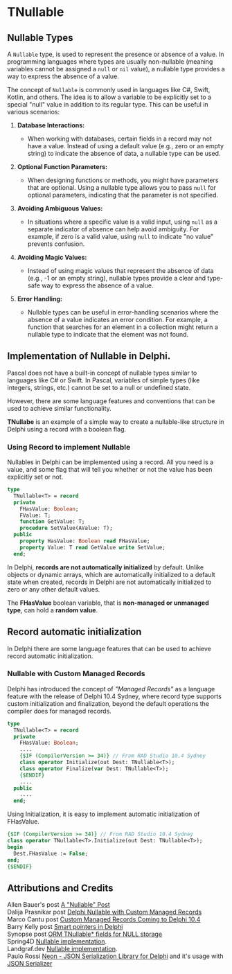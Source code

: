 # TNullable





## Nullable Types

A `Nullable` type, is used to represent the presence or absence of a value. In programming languages where types are usually non-nullable (meaning variables cannot be assigned a `null` or `nil` value), a nullable type provides a way to express the absence of a value.

The concept of `Nullable` is commonly used in languages like C#, Swift, Kotlin, and others. The idea is to allow a variable to be explicitly set to a special "null" value in addition to its regular type. This can be useful in various scenarios:

1. **Database Interactions:**
   - When working with databases, certain fields in a record may not have a value. Instead of using a default value (e.g., zero or an empty string) to indicate the absence of data, a nullable type can be used.

2. **Optional Function Parameters:**
   - When designing functions or methods, you might have parameters that are optional. Using a nullable type allows you to pass `null` for optional parameters, indicating that the parameter is not specified.

3. **Avoiding Ambiguous Values:**
   - In situations where a specific value is a valid input, using `null` as a separate indicator of absence can help avoid ambiguity. For example, if zero is a valid value, using `null` to indicate "no value" prevents confusion.

4. **Avoiding Magic Values:**
   - Instead of using magic values that represent the absence of data (e.g., -1 or an empty string), nullable types provide a clear and type-safe way to express the absence of a value.

5. **Error Handling:**
   - Nullable types can be useful in error-handling scenarios where the absence of a value indicates an error condition. For example, a function that searches for an element in a collection might return a nullable type to indicate that the element was not found.


## Implementation of Nullable in Delphi.

Pascal does not have a built-in concept of nullable types similar to languages like C# or Swift. In Pascal, variables of simple types (like integers, strings, etc.) cannot be set to a null or undefined state.  

However, there are some language features and conventions that can be used to achieve similar functionality. 

**TNullabe** is an example of a simple way to create a nullable-like structure in Delphi using a record with a boolean flag.

### Using Record to implement Nullable    

Nullables in Delphi can be implemented using a record. All you need is a value, and some flag that will tell you whether or not the value has been explicitly set or not.

```pascal 
type
  TNullable<T> = record
  private
    FHasValue: Boolean;
    FValue: T;
    function GetValue: T;
    procedure SetValue(AValue: T);
  public
    property HasValue: Boolean read FHasValue;
    property Value: T read GetValue write SetValue;
  end;
```

In Delphi, **records are not automatically initialized** by default. Unlike objects or dynamic arrays, which are automatically initialized to a default state when created, records in Delphi are not automatically initialized to zero or any other default values.

The **FHasValue** boolean variable, that is **non-managed or unmanaged type**, can hold a **random value**.    


## Record automatic initialization   

In Delphi there are some language features that can be used to achieve record automatic initialization.  

### Nullable with Custom Managed Records


Delphi has introduced the concept of *"Managed Records"* as a language feature with the release of Delphi 10.4 Sydney, where record type supports custom initialization and finalization, beyond the default operations the compiler does for managed records.   

```pascal 
type
  TNullable<T> = record
  private
    FHasValue: Boolean;
    ....
    {$IF (CompilerVersion >= 34)} // From RAD Studio 10.4 Sydney
    class operator Initialize(out Dest: TNullable<T>);
    class operator Finalize(var Dest: TNullable<T>);
    {$ENDIF}
    ....
  public
    ....
  end;
```

Using Initialization, it is easy to implement automatic initialization of FHasValue.

```pascal 
{$IF (CompilerVersion >= 34)} // From RAD Studio 10.4 Sydney
class operator TNullable<T>.Initialize(out Dest: TNullable<T>);
begin
  Dest.FHasValue := False;
end;
{$ENDIF}
```


## Attributions and Credits

Allen Bauer's post [A "Nullable" Post][0]   
Dalija Prasnikar post [Delphi Nullable with Custom Managed Records][1]  
Marco Cantu post [Custom Managed Records Coming to Delphi 10.4][2]     
Barry Kelly post [Smart pointers in Delphi][3]  
Synopse post [ORM TNullable* fields for NULL storage][6]  
Spring4D [Nullable implementation][4].   
Landgraf.dev [Nullable implementation][7].   
Paulo Rossi [Neon - JSON Serialization Library for Delphi][8] and it's usage with [JSON Serializer][9]



[0]: https://blog.therealoracleatdelphi.com/2008/09/a-post_18.html   
[1]: https://dalijap.blogspot.com/2020/05/delphi-nullable-with-custom-managed.html
[2]: https://blog.marcocantu.com/blog/2020-may-custom-managed-records.html
[3]: http://blog.barrkel.com/2008/09/smart-pointers-in-delphi.html
[4]: https://bitbucket.org/sglienke/spring4d/src/master/
[5]: https://github.com/spring4d/spring4d
[6]: https://blog.synopse.info/?post/2015/09/25/ORM-TNullable%2A-fields-for-NULL-storage
[7]: https://github.com/landgraf-dev/aws-sdk-delphi/blob/master/Source/Core/AWS.Nullable.pas
[8]: https://github.com/paolo-rossi/delphi-neon/blob/master/Source/Neon.Core.Nullables.pas
[9]: https://github.com/paolo-rossi/delphi-neon/blob/master/Source/Neon.Core.Persistence.JSON.pas  